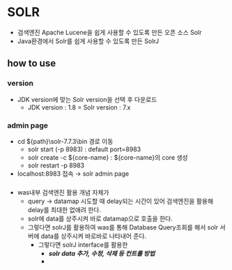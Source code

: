 # SOLR
- 검색엔진 Apache Lucene을 쉽게 사용할 수 있도록 만든 오픈 소스 Solr
- Java환경에서 Solr를 쉽게 사용할 수 있도록 만든 SolrJ

## how to use

### version
- JDK version에 맞는 Solr version을 선택 후 다운로드
  - JDK version : 1.8 = Solr version : 7.x

### admin page 
- cd ${path}\solr-7.7.3\bin 경로 이동
  - solr start (-p 8983) : default port=8983
  - solr create -c ${core-name} : ${core-name}의 core 생성 
  - solr restart -p 8983
- localhost:8983 접속 → solr admin page

###
- was내부 검색엔진 활용 개념 자체가
  - query -> datamap 시도할 때 delay되는 시간이 있어 검색엔진을 활용해 delay를 최대한 없애려 한다.
  - solr에 data를 상주시켜 바로 datamap으로 호출을 한다.
  - 그렇다면 solrJ를 활용하여 was를 통해 Database Query조회를 해서 solr 서버에 data를 상주시켜 바로바로 나타내어 준다.
    - 그렇다면 solrJ interface를 활용한
      - ***solr data 추가, 수정, 삭제 등 컨트롤 방법***
      - 